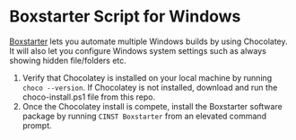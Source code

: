 # Boxstarter Script for Windows
<a href="http://boxstarter.org/">Boxstarter</a> lets you automate multiple Windows builds by using Chocolatey. It will also let you configure Windows system settings such as always showing hidden file/folders etc.

1. Verify that Chocolatey is installed on your local machine by running ```choco --version```. If Chocolatey is not installed, download and run the choco-install.ps1 file from this repo.
2. Once the Chocolatey install is compete, install the Boxstarter software package by running ```CINST Boxstarter``` from an elevated command prompt.
